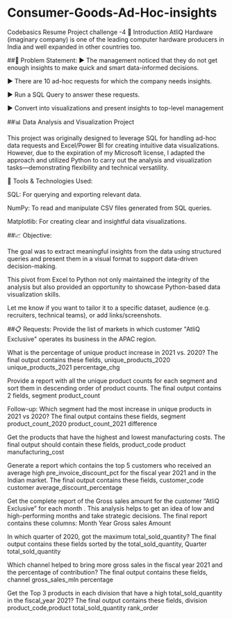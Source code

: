 # Consumer-Goods-Ad-Hoc-insights

Codebasics Resume Project challenge -4
👋 Introduction
AtliQ Hardware (imaginary company) is one of the leading computer hardware producers in India and well expanded in other countries too.

##📑 Problem Statement:
▶ The management noticed that they do not get enough insights to make quick and smart data-informed decisions.

▶ There are 10 ad-hoc requests for which the company needs insights.

▶ Run a SQL Query to answer these requests.

▶ Convert into visualizations and present insights to top-level management

##📊 Data Analysis and Visualization Project

This project was originally designed to leverage SQL for handling ad-hoc data requests and Excel/Power BI for creating intuitive data visualizations. However, due to the expiration of my Microsoft license, I adapted the approach and utilized Python to carry out the analysis and visualization tasks—demonstrating flexibility and technical versatility.

🔧 Tools & Technologies Used:

SQL: For querying and exporting relevant data.

NumPy: To read and manipulate CSV files generated from SQL queries.

Matplotlib: For creating clear and insightful data visualizations.

##📈 Objective:

The goal was to extract meaningful insights from the data using structured queries and present them in a visual format to support data-driven decision-making.

This pivot from Excel to Python not only maintained the integrity of the analysis but also provided an opportunity to showcase Python-based data visualization skills.

Let me know if you want to tailor it to a specific dataset, audience (e.g. recruiters, technical teams), or add links/screenshots.

##📋 Requests:
Provide the list of markets in which customer "AtliQ Exclusive" operates its business in the APAC region.

What is the percentage of unique product increase in 2021 vs. 2020? The final output contains these fields, unique_products_2020 unique_products_2021 percentage_chg

Provide a report with all the unique product counts for each segment and sort them in descending order of product counts. The final output contains 2 fields, segment product_count

Follow-up: Which segment had the most increase in unique products in 2021 vs 2020? The final output contains these fields, segment product_count_2020 product_count_2021 difference

Get the products that have the highest and lowest manufacturing costs. The final output should contain these fields, product_code product manufacturing_cost

Generate a report which contains the top 5 customers who received an average high pre_invoice_discount_pct for the fiscal year 2021 and in the Indian market. The final output contains these fields, customer_code customer average_discount_percentage

Get the complete report of the Gross sales amount for the customer “AtliQ Exclusive” for each month . This analysis helps to get an idea of low and high-performing months and take strategic decisions. The final report contains these columns: Month Year Gross sales Amount

In which quarter of 2020, got the maximum total_sold_quantity? The final output contains these fields sorted by the total_sold_quantity, Quarter total_sold_quantity

Which channel helped to bring more gross sales in the fiscal year 2021 and the percentage of contribution? The final output contains these fields, channel gross_sales_mln percentage

Get the Top 3 products in each division that have a high total_sold_quantity in the fiscal_year 2021? The final output contains these fields, division product_code,product total_sold_quantity rank_order
